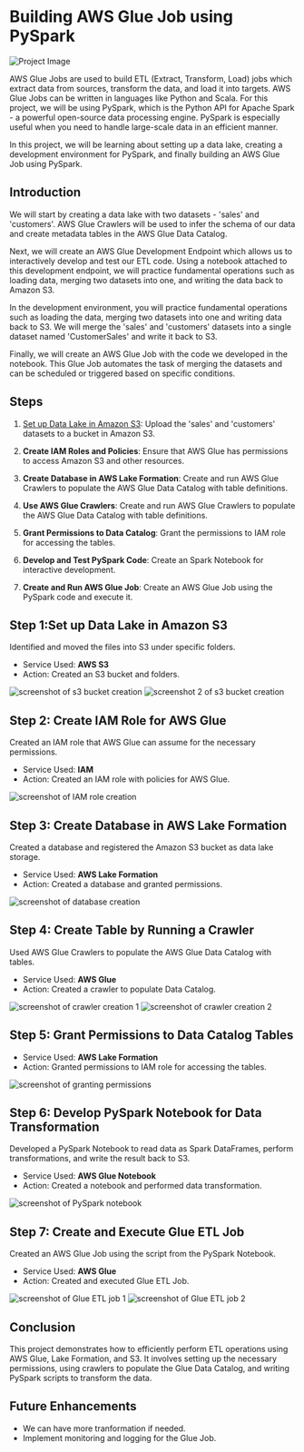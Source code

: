 # Building AWS Glue Job using PySpark

![Project Image](https://drive.google.com/uc?export=view&id=1QoHDUJlFZBOvTXkcxS5fK0R96aCn-sSc)

AWS Glue Jobs are used to build ETL (Extract, Transform, Load) jobs which extract data from sources, transform the data, and load it into targets. AWS Glue Jobs can be written in languages like Python and Scala. For this project, we will be using PySpark, which is the Python API for Apache Spark - a powerful open-source data processing engine. PySpark is especially useful when you need to handle large-scale data in an efficient manner.

In this project, we will be learning about setting up a data lake, creating a development environment for PySpark, and finally building an AWS Glue Job using PySpark.

## Introduction

We will start by creating a data lake with two datasets - 'sales' and 'customers'. AWS Glue Crawlers will be used to infer the schema of our data and create metadata tables in the AWS Glue Data Catalog.

Next, we will create an AWS Glue Development Endpoint which allows us to interactively develop and test our ETL code. Using a notebook attached to this development endpoint, we will practice fundamental operations such as loading data, merging two datasets into one, and writing the data back to Amazon S3.

In the development environment, you will practice fundamental operations such as loading the data, merging two datasets into one and writing data back to S3. We will merge the 'sales' and 'customers' datasets into a single dataset named 'CustomerSales' and write it back to S3.

Finally, we will create an AWS Glue Job with the code we developed in the notebook. This Glue Job automates the task of merging the datasets and can be scheduled or triggered based on specific conditions.


## Steps

1. [Set up Data Lake in Amazon S3](#Step-1-Set-up-Data-Lake-in-Amazon-S3): Upload the 'sales' and 'customers' datasets to a bucket in Amazon S3.

2. **Create IAM Roles and Policies**: Ensure that AWS Glue has permissions to access Amazon S3 and other resources.

3. **Create Database in AWS Lake Formation**: Create and run AWS Glue Crawlers to populate the AWS Glue Data Catalog with table definitions.

4. **Use AWS Glue Crawlers**: Create and run AWS Glue Crawlers to populate the AWS Glue Data Catalog with table definitions.

5. **Grant Permissions to Data Catalog**: Grant the permissions to IAM role for accessing the tables.

6. **Develop and Test PySpark Code**: Create an Spark Notebook for interactive development.

7. **Create and Run AWS Glue Job**: Create an AWS Glue Job using the PySpark code and execute it.


## Step 1:Set up Data Lake in Amazon S3

Identified and moved the files into S3 under specific folders.

- Service Used: **AWS S3**
- Action: Created an S3 bucket and folders.

![screenshot of s3 bucket creation](https://drive.google.com/uc?export=view&id=1twmj5eDL1bHTh29PQ8Ul8Ny8YILOz8aa)
![screenshot 2 of s3 bucket creation](https://drive.google.com/uc?export=view&id=1tok2MuMBFk71fW-rJPHPA9lMwukqbuM9)



## Step 2: Create IAM Role for AWS Glue

Created an IAM role that AWS Glue can assume for the necessary permissions.

- Service Used: **IAM**
- Action: Created an IAM role with policies for AWS Glue.

![screenshot of IAM role creation](https://drive.google.com/uc?export=view&id=1lMe4UwRnE_tdhB0kYpT_TAlKrBwndCWG)

## Step 3: Create Database in AWS Lake Formation

Created a database and registered the Amazon S3 bucket as data lake storage.

- Service Used: **AWS Lake Formation**
- Action: Created a database and granted permissions.

![screenshot of database creation](https://drive.google.com/uc?export=view&id=10nLHToaDoSqsdvYlT26vNvJJEz8fQuog)

## Step 4: Create Table by Running a Crawler

Used AWS Glue Crawlers to populate the AWS Glue Data Catalog with tables.

- Service Used: **AWS Glue**
- Action: Created a crawler to populate Data Catalog.

![screenshot of crawler creation 1](https://drive.google.com/uc?export=view&id=1jJYNWdIa2ea0taCmn2U3_4PJ1Td7fN0w)
![screenshot of crawler creation 2](https://drive.google.com/uc?export=view&id=11X-hcM0l2FfxSgazw8G_t4vNcLhld_vQ)


## Step 5: Grant Permissions to Data Catalog Tables

- Service Used: **AWS Lake Formation**
- Action: Granted permissions to IAM role for accessing the tables.

![screenshot of granting permissions](https://drive.google.com/uc?export=view&id=1mII7F5fdDp_NF6ewesFt0EZEsrSpPG0k)

## Step 6: Develop PySpark Notebook for Data Transformation

Developed a PySpark Notebook to read data as Spark DataFrames, perform transformations, and write the result back to S3.

- Service Used: **AWS Glue Notebook**
- Action: Created a notebook and performed data transformation.

![screenshot of PySpark notebook](https://drive.google.com/uc?export=view&id=1nTJi2Z5xbrR4BqgRqi7TRyHFe4mPNN8x)

## Step 7: Create and Execute Glue ETL Job

Created an AWS Glue Job using the script from the PySpark Notebook.

- Service Used: **AWS Glue**
- Action: Created and executed Glue ETL Job.

![screenshot of Glue ETL job 1](https://drive.google.com/uc?export=view&id=1dQxK4tQvk4fk1eb1L6QR_Qv03noQBNCT)
![screenshot of Glue ETL job 2](https://drive.google.com/uc?export=view&id=17rtALHaeDzY_xz4p6hJm87aRKvxTXFXZ)

## Conclusion

This project demonstrates how to efficiently perform ETL operations using AWS Glue, Lake Formation, and S3. It involves setting up the necessary permissions, using crawlers to populate the Glue Data Catalog, and writing PySpark scripts to transform the data.

## Future Enhancements

- We can have more tranformation if needed.
- Implement monitoring and logging for the Glue Job.

